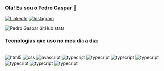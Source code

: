 ### Olá! Eu sou o Pedro Gaspar 👋

[![LinkedIn](https://img.shields.io/badge/LinkedIn-0077B5?style=for-the-badge&logo=linkedin&logoColor=white)](https://www.linkedin.com/in/pedroo-gaspar)
[![Instagram](https://img.shields.io/badge/Instagram-E4405F?style=for-the-badge&logo=instagram&logoColor=white)](https://instagram.com/pedrogaspar._)

![Pedro Gaspar GitHub stats](https://github-readme-stats.vercel.app/api?username=devgaspar&show_icons=true&theme=dracula)

### Tecnologias que uso no meu dia a dia:

<div style="display: inline_block"><br/>
    <img align="center" alt="html5" src="https://img.shields.io/badge/HTML5-E34F26?style=for-the-badge&logo=html5&logoColor=white" />
    <img align="center" alt="css" src="https://img.shields.io/badge/CSS3-1572B6?style=for-the-badge&logo=css3&logoColor=white" />
    <img align="center" alt="javascript" src="https://img.shields.io/badge/JavaScript-F7DF1E?style=for-the-badge&logo=javascript&logoColor=black" />
    <img align="center" alt="typecript" src="https://img.shields.io/badge/TypeScript-007ACC?style=for-the-badge&logo=typescript&logoColor=white" />
    <img align="center" alt="typecript" src="https://img.shields.io/badge/Sass-CC6699?style=for-the-badge&logo=sass&logoColor=white" />
    <img align="center" alt="typecript" src="https://img.shields.io/badge/Bootstrap-563D7C?style=for-the-badge&logo=bootstrap&logoColor=white" />
    <img align="center" alt="typecript" src="https://img.shields.io/badge/React-20232A?style=for-the-badge&logo=react&logoColor=61DAFB" />
    <img align="center" alt="typecript" src="https://img.shields.io/badge/Node.js-43853D?style=for-the-badge&logo=node.js&logoColor=white" />
    <img align="center" alt="typecript" src="https://img.shields.io/badge/MongoDB-4EA94B?style=for-the-badge&logo=mongodb&logoColor=white" />
    <img align="center" alt="typecript" src="https://img.shields.io/badge/MySQL-00000F?style=for-the-badge&logo=mysql&logoColor=white" />
</div>
